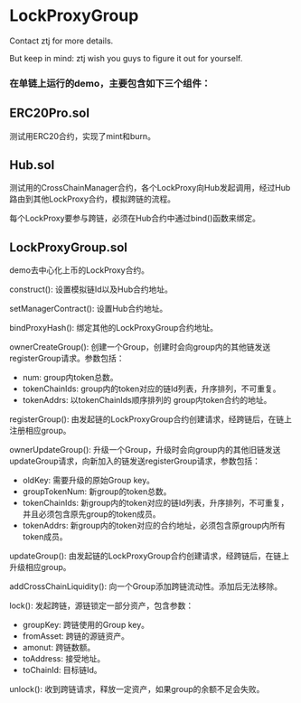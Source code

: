 # LockProxyGroup
Contact ztj for more details.

But keep in mind: ztj wish you guys to figure it out for yourself.

### 在单链上运行的demo，主要包含如下三个组件：
## ERC20Pro.sol
测试用ERC20合约，实现了mint和burn。
## Hub.sol
测试用的CrossChainManager合约，各个LockProxy向Hub发起调用，经过Hub路由到其他LockProxy合约，模拟跨链的流程。

每个LockProxy要参与跨链，必须在Hub合约中通过bind()函数来绑定。
## LockProxyGroup.sol
demo去中心化上币的LockProxy合约。

construct(): 设置模拟链Id以及Hub合约地址。

setManagerContract(): 设置Hub合约地址。

bindProxyHash(): 绑定其他的LockProxyGroup合约地址。

ownerCreateGroup(): 创建一个Group，创建时会向group内的其他链发送registerGroup请求。参数包括：
  + num: group内token总数。
  + tokenChainIds: group内的token对应的链Id列表，升序排列，不可重复。
  + tokenAddrs: 以tokenChainIds顺序排列的 group内token合约的地址。

registerGroup(): 由发起链的LockProxyGroup合约创建请求，经跨链后，在链上注册相应group。

ownerUpdateGroup(): 升级一个Group，升级时会向group内的其他旧链发送updateGroup请求，向新加入的链发送registerGroup请求，参数包括：
  + oldKey: 需要升级的原始Group key。
  + groupTokenNum: 新group的token总数。
  + tokenChainIds: 新group内的token对应的链Id列表，升序排列，不可重复，并且必须包含原先group的token成员。
  + tokenAddrs: 新group内的token对应的合约地址，必须包含原group内所有token成员。

updateGroup(): 由发起链的LockProxyGroup合约创建请求，经跨链后，在链上升级相应group。

addCrossChainLiquidity(): 向一个Group添加跨链流动性。添加后无法移除。

lock(): 发起跨链，源链锁定一部分资产，包含参数：
  + groupKey: 跨链使用的Group key。
  + fromAsset: 跨链的源链资产。
  + amonut: 跨链数额。
  + toAddress: 接受地址。
  + toChainId: 目标链Id。

unlock(): 收到跨链请求，释放一定资产，如果group的余额不足会失败。